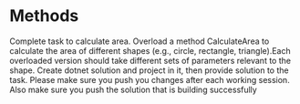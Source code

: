 # Methods

Complete task to calculate area. Overload a method CalculateArea to calculate the area of different shapes (e.g., circle, rectangle, triangle).Each overloaded version should take different sets of parameters relevant to the shape.
Create dotnet solution and project in it, then provide solution to the task. Please make sure you push you changes after each working session. Also make sure you push the solution that is building successfully

